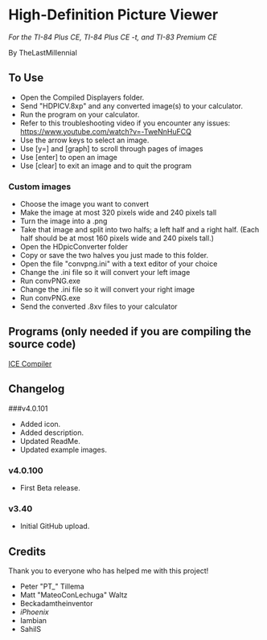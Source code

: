 # High-Definition Picture Viewer
*For the TI-84 Plus CE, TI-84 Plus CE -t, and TI-83 Premium CE*

By TheLastMillennial


## To Use
- Open the Compiled Displayers folder.
- Send "HDPICV.8xp" and any converted image(s) to your calculator.
- Run the program on your calculator. 
- Refer to this troubleshooting video if you encounter any issues: https://www.youtube.com/watch?v=-TweNnHuFCQ
- Use the arrow keys to select an image.
- Use [y=] and [graph] to scroll through pages of images
- Use [enter] to open an image
- Use [clear] to exit an image and to quit the program

### Custom images
- Choose the image you want to convert
- Make the image at most 320 pixels wide and 240 pixels tall
- Turn the image into a .png
- Take that image and split into two halfs; a left half and a right half. (Each half should be at most 160 pixels wide and 240 pixels tall.)
- Open the HDpicConverter folder
- Copy or save the two halves you just made to this folder.
- Open the file "convpng.ini" with a text editor of your choice
- Change the .ini file so it will convert your left image
- Run convPNG.exe
- Change the .ini file so it will convert your right image
- Run convPNG.exe
- Send the converted .8xv files to your calculator


## Programs (only needed if you are compiling the source code)

[ICE Compiler](http://cemete.ch/DL1481)

## Changelog

###v4.0.101
- Added icon.
- Added description.
- Updated ReadMe.
- Updated example images.

### v4.0.100
- First Beta release.

### v3.40
- Initial GitHub upload.

## Credits
Thank you to everyone who has helped me with this project! 

- Peter "PT_" Tillema
- Matt "MateoConLechuga" Waltz
- Beckadamtheinventor
- _iPhoenix_
- Iambian
- SahilS

